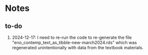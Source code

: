 # Notes

## to-do

1. 2024-12-17: I need to re-run the code to re-generate the file "eno_contemp_text_as_tibble-new-march2024.rds" which was regenerated unintentionally with data from the textbook materials.

